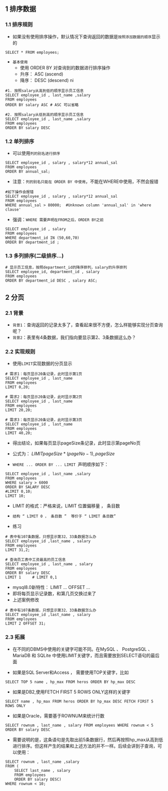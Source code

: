 
## 1 排序数据

### 1.1 排序规则

- 如果没有使用排序操作，默认情况下查询返回的数据是`按照添加数据的顺序`显示的
```mysql
SELECT * FROM employees;
```

- `基本使用`
	- 使用 ORDER BY 对查询到的数据进行排序操作
	- 升序： ASC (ascend)
	- 降序： DESC (descend)
	ni
```mysql
#1. 按照salary从高到低的顺序显示员工信息
SELECT employee_id , last_name ,salary
FROM employees
ORDER BY salary ASC # ASC 可以省略

#2. 按照salary从低到高的顺序显示员工信息
SELECT employee_id , last_name ,salary
FROM employees
ORDER BY salary DESC 
```


### 1.2 单列排序

- 可以使用`列的别名进行排序`
```mysql
SELECT employee_id , salary , salary*12 annual_sal
FROM employees
ORDER BY annual_sal;
```

- 注意：`列的别名只能在 ORDER BY 中使用`，不能在WHERE中使用，不然会报错 
```mysql
#如下操作会报错
SELECT employee_id , salary , salary*12 annual_sal
FROM employees
WHERE annual_sal > 80000;  #Unknown column 'annual_sal' in 'where clause'
```

- 强调：`WHERE 需要声明在FROM之后，ORDER BY之前`
```mysql
SELECT employee_id , salary 
FROM employees
WHERE department_id IN (50,60,70)
ORDER BY department_id ;
```

### 1.3 多列排序(二级排序...)

```mysql 
# 显示员工信息，按照department_id的降序排列，salary的升序排列
SELECT employee_id, department_id , salary
FROM employees
ORDER BY department_id DESC , salary ASC;
```

## 2 分页

### 2.1 背景

- `背景1`：查询返回的记录太多了，查看起来很不方便，怎么样能够实现分页查询呢？
- `背景2`：表里有4条数据，我们指向要显示第2、3条数据这么办？

### 2.2 实现规则

- 使用` LIMIT `实现数据的分页显示

```mysql
# 需求1：每页显示20条记录，此时显示第1页
SELECT employee_id , last_name 
FROM employees
LIMIT 0,20;

# 需求2：每页显示20条记录，此时显示第2页
SELECT employee_id , last_name 
FROM employees
LIMIT 20,20;

# 需求3：每页显示20条记录，此时显示第3页
SELECT employee_id , last_name 
FROM employees
LIMIT 40,20;
```

- 得出结论，如果每页显示pageSize条记录，此时显示第pageNo页
- 公式为： $LIMIT pageSize*(pageNo - 1) , pageSize$

- `WHERE ... ORDER BY ... LIMIT `声明顺序如下：

```mysql 
SELECT employee_id , last_name ,salary
FROM employees
WHERE salary > 6000
ORDER BY SALARY DESC
#LIMIT 0,10;
LIMIT 10;  	
```

- LIMIT 的格式：严格来说，LIMIT 位置偏移量 ， 条目数
- `结构 “ LIMIT 0 ， 条目数 ”  等价于 “ LIMIT 条目数”`

- 练习
```mysql
# 表中有107条数据，只想显示第32、33条数据怎么办
SELECT employee_id ,last_name , salary
FROM employees
LIMIT 31,2;

# 查询员工表中工资最高的员工信息
SELECT employee_id , last_name , salary
FROM employees 
ORDER BY salary DESC 
LIMIT 1		# LIMIT 0,1
```

- mysql8.0新特性： LIMIT ... OFFSET ...
- 即将每页显示记录数，和第几页交换过来了
- 上述案例修改
```mysql
# 表中有107条数据，只想显示第32、33条数据怎么办
SELECT employee_id ,last_name , salary
FROM employees
LIMIT 2 OFFSET 31;
```

### 2.3 拓展

- 在不同的DBMS中使用的关键字可能不同。在MySQL 、 PostgreSQL 、 MariaDB 和 SQLite 中使用LIMIT关键字，而且需要放到SELECT语句的最后面

- 如果是SQL Server和Access ， 需要使用TOP关键字，比如
```mysql 
SELECT TOP 5 name , hp_max FROM heros ORDER BY hp_max DESC
```

- 如果是DB2,使用FETCH FIRST 5 ROWS ONLY这样的关键字
```mysql
SELECT name , hp_max FROM heros ORDER BY hp_max DESC FETCH FIRST 5 ROWS ONLY
```

- 如果是Oracle，需要基于ROWNUM来统计行数
```mysql
SELECT rownum , last_name , salary FROM employees WHERE rownum < 5 ORDER BY salary DESC 
```

- 需要说明的是，这条语句是先取出前5条数据行，然后再按照hp_max从高到低进行排序。但这样产生的结果和上述方法的并不一样。后续会讲到子查询，可以使用：

```mysql
SELECT rownum , last_name ,salary
FROM (
	SELECT last_name , salary
	FROM employees
	ORDER BY salary DESC)
WHERE rownum < 10;
```










